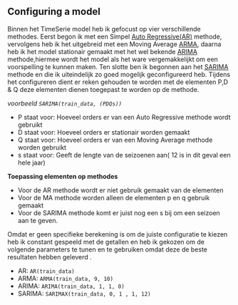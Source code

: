 ## Configuring a model


Binnen het TimeSerie model heb ik gefocust op vier verschillende methodes. Eerst begon ik met een Simpel [Auto Regressive(AR)](https://github.com/Emir-Acikgoz-50/Minor-Data-Science/blob/main/Notebook%20Codes/AR%20Model%20Klant%20266.ipynb) methode, vervolgens heb ik het uitgebreid met een Moving Average [ARMA](https://github.com/Emir-Acikgoz-50/Minor-Data-Science/blob/main/Notebook%20Codes/ARMA%20Model%20Klant%20266.ipynb), daarna heb ik het model stationair gemaakt met het wel bekende [ARIMA](https://github.com/Emir-Acikgoz-50/Minor-Data-Science/blob/main/Notebook%20Codes/Arima%20KLOPT%20100%25%20met%20zelf%20voorspelde%20eind.ipynb) methode,hiermee wordt het model als het ware vergemakkelijkt om een voorspelling te kunnen maken. Ten slotte ben ik begonnen aan het [SARIMA](https://github.com/Emir-Acikgoz-50/Minor-Data-Science/blob/main/Notebook%20Codes/SARIMA_model_klant_266_rolling_window_verschil.ipynb) methode en die ik uiteindelijk zo goed mogelijk geconfigureerd heb. Tijdens het configureren dient er reken gehouden te worden met de elementen P,D & Q deze elementen dienen toegepast te worden op de methode.

 *voorbeeld `SARIMA(train_data, (PDQs))`*
 
* P staat voor: Hoeveel orders er van een Auto Regressive methode wordt gebruikt
* D staat voor: Hoeveel orders er stationair worden gemaakt
* Q staat voor: Hoeveel orders er van een Moving Average methode worden gebruikt
* s staat voor: Geeft de lengte van de seizoenen aan( 12 is in dit geval een hele jaar)


 **Toepassing elementen op methodes**

* Voor de AR methode wordt er niet gebruik gemaakt van de elementen
* Voor de MA methode worden alleen de elementen p en q gebruik gemaakt
* Voor de SARIMA methode komt er juist nog een s bij om een seizoen aan te geven.

Omdat er geen specifieke berekening is om de juiste configuratie te kiezen heb ik constant gespeeld met de getallen en heb ik gekozen om de volgende parameters te tunen en te gebruiken omdat deze de beste resultaten hebben geleverd .

* AR: `AR(train_data)`
* ARMA: `ARMA(train_data, 9, 10)`
* ARIMA: `ARIMA(train_data, 1, 1, 0)`
* SARIMA: `SARIMAX(train_data, 0, 1 , 1, 12)`

